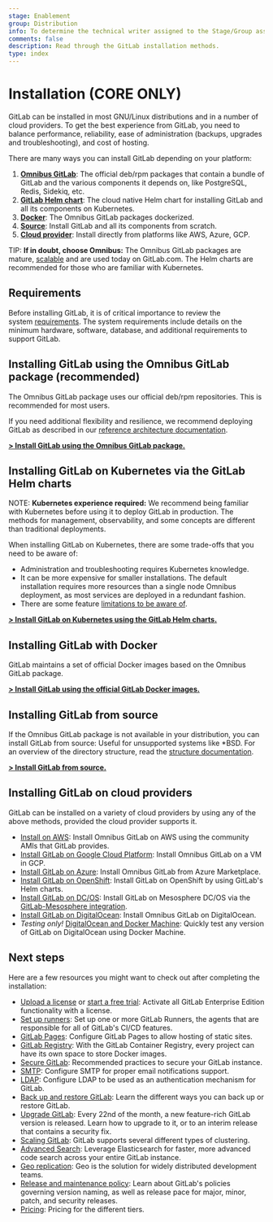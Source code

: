 ```yaml
---
stage: Enablement
group: Distribution
info: To determine the technical writer assigned to the Stage/Group associated with this page, see https://about.gitlab.com/handbook/engineering/ux/technical-writing/#designated-technical-writers
comments: false
description: Read through the GitLab installation methods.
type: index
---
```


# Installation **(CORE ONLY)**

GitLab can be installed in most GNU/Linux distributions and in a number
of cloud providers. To get the best experience from GitLab, you need to balance
performance, reliability, ease of administration (backups, upgrades and troubleshooting),
and cost of hosting.

There are many ways you can install GitLab depending on your platform:

1. [**Omnibus GitLab**](#installing-gitlab-using-the-omnibus-gitlab-package-recommended): The official deb/rpm packages that contain a bundle of GitLab
   and the various components it depends on, like PostgreSQL, Redis, Sidekiq, etc.
1. [**GitLab Helm chart**](#installing-gitlab-on-kubernetes-via-the-gitlab-helm-charts): The cloud native Helm chart for installing GitLab and all its components on Kubernetes.
1. [**Docker**](#installing-gitlab-with-docker): The Omnibus GitLab packages dockerized.
1. [**Source**](#installing-gitlab-from-source): Install GitLab and all its components from scratch.
1. [**Cloud provider**](#installing-gitlab-on-cloud-providers): Install directly from platforms like AWS, Azure, GCP.

TIP: **If in doubt, choose Omnibus:**
The Omnibus GitLab packages are mature,
[scalable](../administration/reference_architectures/index.md) and are used
today on GitLab.com. The Helm charts are recommended for those who are familiar
with Kubernetes.

## Requirements

Before installing GitLab, it is of critical importance to review the system [requirements](requirements.md). The system requirements include details on the minimum hardware, software, database, and additional requirements to support GitLab.

## Installing GitLab using the Omnibus GitLab package (recommended)

The Omnibus GitLab package uses our official deb/rpm repositories. This is
recommended for most users.

If you need additional flexibility and resilience, we recommend deploying
GitLab as described in our [reference architecture documentation](../administration/reference_architectures/index.md).

[**> Install GitLab using the Omnibus GitLab package.**](https://about.gitlab.com/install/)

## Installing GitLab on Kubernetes via the GitLab Helm charts

NOTE: **Kubernetes experience required:**
We recommend being familiar with Kubernetes before using it to deploy GitLab in
production. The methods for management, observability, and some concepts are
different than traditional deployments.

When installing GitLab on Kubernetes, there are some trade-offs that you
need to be aware of:

- Administration and troubleshooting requires Kubernetes knowledge.
- It can be more expensive for smaller installations. The default installation
  requires more resources than a single node Omnibus deployment, as most services
  are deployed in a redundant fashion.
- There are some feature [limitations to be aware of](https://docs.gitlab.com/charts/#limitations).

[**> Install GitLab on Kubernetes using the GitLab Helm charts.**](https://docs.gitlab.com/charts/)

## Installing GitLab with Docker

GitLab maintains a set of official Docker images based on the Omnibus GitLab package.

[**> Install GitLab using the official GitLab Docker images.**](docker.md)

## Installing GitLab from source

If the Omnibus GitLab package is not available in your distribution, you can
install GitLab from source: Useful for unsupported systems like \*BSD. For an
overview of the directory structure, read the [structure documentation](installation.md#gitlab-directory-structure).

[**> Install GitLab from source.**](installation.md)

## Installing GitLab on cloud providers

GitLab can be installed on a variety of cloud providers by using any of
the above methods, provided the cloud provider supports it.

- [Install on AWS](aws/index.md): Install Omnibus GitLab on AWS using the community AMIs that GitLab provides.
- [Install GitLab on Google Cloud Platform](google_cloud_platform/index.md): Install Omnibus GitLab on a VM in GCP.
- [Install GitLab on Azure](azure/index.md): Install Omnibus GitLab from Azure Marketplace.
- [Install GitLab on OpenShift](https://docs.gitlab.com/charts/installation/cloud/openshift.html): Install GitLab on OpenShift by using GitLab's Helm charts.
- [Install GitLab on DC/OS](https://d2iq.com/blog/gitlab-dcos): Install GitLab on Mesosphere DC/OS via the [GitLab-Mesosphere integration](https://about.gitlab.com/blog/2016/09/16/announcing-gitlab-and-mesosphere/).
- [Install GitLab on DigitalOcean](https://about.gitlab.com/blog/2016/04/27/getting-started-with-gitlab-and-digitalocean/): Install Omnibus GitLab on DigitalOcean.
- _Testing only!_ [DigitalOcean and Docker Machine](digitaloceandocker.md):
  Quickly test any version of GitLab on DigitalOcean using Docker Machine.

## Next steps

Here are a few resources you might want to check out after completing the
installation:

- [Upload a license](../user/admin_area/license.md)  or [start a free trial](https://about.gitlab.com/free-trial/):
  Activate all GitLab Enterprise Edition functionality with a license.
- [Set up runners](https://docs.gitlab.com/runner/): Set up one or more GitLab
  Runners, the agents that are responsible for all of GitLab's CI/CD features.
- [GitLab Pages](../administration/pages/index.md): Configure GitLab Pages to
  allow hosting of static sites.
- [GitLab Registry](../administration/packages/container_registry.md): With the
  GitLab Container Registry, every project can have its own space to store Docker
  images.
- [Secure GitLab](../security/README.md#securing-your-gitlab-installation):
  Recommended practices to secure your GitLab instance.
- [SMTP](https://docs.gitlab.com/omnibus/settings/smtp.html): Configure SMTP
  for proper email notifications support.
- [LDAP](../administration/auth/ldap/index.md): Configure LDAP to be used as
  an authentication mechanism for GitLab.
- [Back up and restore GitLab](../raketasks/backup_restore.md): Learn the different
  ways you can back up or restore GitLab.
- [Upgrade GitLab](../update/README.md): Every 22nd of the month, a new feature-rich GitLab version
  is released. Learn how to upgrade to it, or to an interim release that contains a security fix.
- [Scaling GitLab](../administration/reference_architectures/index.md):
  GitLab supports several different types of clustering.
- [Advanced Search](../integration/elasticsearch.md): Leverage Elasticsearch for
  faster, more advanced code search across your entire GitLab instance.
- [Geo replication](../administration/geo/index.md):
  Geo is the solution for widely distributed development teams.
- [Release and maintenance policy](../policy/maintenance.md): Learn about GitLab's
  policies governing version naming, as well as release pace for major, minor, patch,
  and security releases.
- [Pricing](https://about.gitlab.com/pricing/): Pricing for the different tiers.
